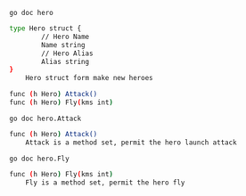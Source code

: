 `go doc hero`
```sh
type Hero struct {
        // Hero Name
        Name string
        // Hero Alias
        Alias string
}
    Hero struct form make new heroes

func (h Hero) Attack()
func (h Hero) Fly(kms int)
```

`go doc hero.Attack`

```sh
func (h Hero) Attack()
    Attack is a method set, permit the hero launch attack
```

`go doc hero.Fly`

```sh
func (h Hero) Fly(kms int)
    Fly is a method set, permit the hero fly
```